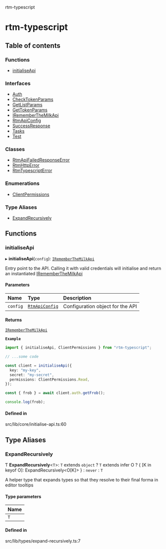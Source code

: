 rtm-typescript

# rtm-typescript

## Table of contents

### Functions

- [initialiseApi](README.md#initialiseapi)

### Interfaces

- [Auth](interfaces/Auth.md)
- [CheckTokenParams](interfaces/CheckTokenParams.md)
- [GetListParams](interfaces/GetListParams.md)
- [GetTokenParams](interfaces/GetTokenParams.md)
- [IRememberTheMilkApi](interfaces/IRememberTheMilkApi.md)
- [RtmApiConfig](interfaces/RtmApiConfig.md)
- [SuccessResponse](interfaces/SuccessResponse.md)
- [Tasks](interfaces/Tasks.md)
- [Test](interfaces/Test.md)

### Classes

- [RtmApiFailedResponseError](classes/RtmApiFailedResponseError.md)
- [RtmHttpError](classes/RtmHttpError.md)
- [RtmTypescriptError](classes/RtmTypescriptError.md)

### Enumerations

- [ClientPermissions](enums/ClientPermissions.md)

### Type Aliases

- [ExpandRecursively](README.md#expandrecursively)

## Functions

### initialiseApi

▸ **initialiseApi**(`config`): [`IRememberTheMilkApi`](interfaces/IRememberTheMilkApi.md)

Entry point to the API. Calling it with valid credentials will initialise and return an instantiated [IRememberTheMilkApi](interfaces/IRememberTheMilkApi.md)

#### Parameters

| Name | Type | Description |
| :------ | :------ | :------ |
| `config` | [`RtmApiConfig`](interfaces/RtmApiConfig.md) | Configuration object for the API |

#### Returns

[`IRememberTheMilkApi`](interfaces/IRememberTheMilkApi.md)

**`Example`**

```TypeScript
import { initialiseApi, ClientPermissions } from "rtm-typescript";

// ...some code

const client = initialiseApi({
  key: "my-key",
  secret: "my-secret",
  permissions: ClientPermissions.Read,
});

const { frob } = await client.auth.getFrob();

console.log(frob);
```

#### Defined in

src/lib/core/initialise-api.ts:60

## Type Aliases

### ExpandRecursively

Ƭ **ExpandRecursively**\<`T`\>: `T` extends `object` ? `T` extends infer O ? \{ [K in keyof O]: ExpandRecursively\<O[K]\> } : `never` : `T`

A helper type that expands types so that they resolve to their final forma
in editor tooltips

#### Type parameters

| Name |
| :------ |
| `T` |

#### Defined in

src/lib/types/expand-recursively.ts:7
